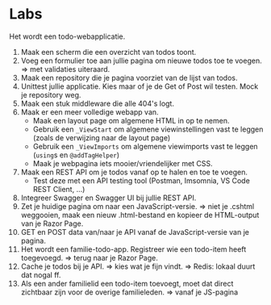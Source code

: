 # Labs

Het wordt een todo-webapplicatie.

1. Maak een scherm die een overzicht van todos toont.
2. Voeg een formulier toe aan jullie pagina om nieuwe todos toe te voegen.
   => met validaties uiteraard.
3. Maak een repository die je pagina voorziet van de lijst van todos.
4. Unittest jullie applicatie. Kies maar of je de Get of Post wil testen. Mock je repository weg.
5. Maak een stuk middleware die alle 404's logt.
6. Maak er een meer volledige webapp van.
   * Maak een layout page om algemene HTML in op te nemen.
   * Gebruik een `_ViewStart` om algemene viewinstellingen vast te leggen (zoals de verwijzing naar de layout page)
   * Gebruik een `_ViewImports` om algemene viewimports vast te leggen (`using`s en `@addTagHelper`)
   * Maak je webpagina iets mooier/vriendelijker met CSS.
7. Maak een REST API om je todos vanaf op te halen en toe te voegen.
   * Test deze met een API testing tool (Postman, Imsomnia, VS Code REST Client, ...)
8. Integreer Swagger en Swagger UI bij jullie REST API.
9. Zet je huidige pagina om naar een JavaScript-versie.
   => niet je .cshtml weggooien, maak een nieuw .html-bestand en kopieer de HTML-output van je Razor Page.
10. GET en POST data van/naar je API vanaf de JavaScript-versie van je pagina.
11. Het wordt een familie-todo-app. Registreer wie een todo-item heeft toegevoegd.
   => terug naar je Razor Page.
12. Cache je todos bij je API.
   => kies wat je fijn vindt.
   => Redis: lokaal duurt dat nogal ff.
13. Als een ander familielid een todo-item toevoegt, moet dat direct zichtbaar zijn voor de overige familieleden.
   => vanaf je JS-pagina
